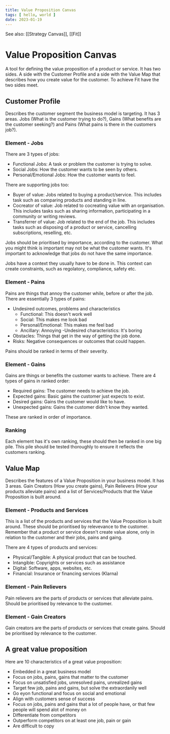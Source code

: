 ```yaml
---
title: Value Proposition Canvas
tags: [ hello, world ]
date: 2023-01-19
---
```


See also: [[Strategy Canvas]], [[Fit]]

# Value Proposition Canvas
A tool for defining the value proposition of a product or service. It has two sides. A side with the Customer Profile and a side with the Value Map that describes how you create value for the customer. To achieve Fit have the two sides meet.

## Customer Profile
Describes the customer segment the business model is targeting. It has 3 areas. Jobs (What is the customer trying to do?), Gains (What benefits are the customer seeking?) and Pains (What pains is there in the customers job?).

### Element - Jobs
There are 3 types of jobs:
- Functional Jobs: A task or problem the customer is trying to solve.
- Social Jobs: How the customer wants to be seen by others.
- Personal/Emotional Jobs: How the customer wants to feel.

There are supporting jobs too:
- Buyer of value: Jobs related to buying a product/service. This includes task such as comparing products and standing in line.
- Cocreator of value: Job related to cocreating value with an organisation. This includes tasks such as sharing information, participating in a community or writing reviews.
- Transferrer of value: Job related to the end of the job. This includes tasks such as disposing of a product or service, cancelling subscriptions, reselling, etc.

Jobs should be prioritised by importance, according to the customer. What you might think is important may not be what the customer wants. It's important to acknowledge that jobs do not have the same importance.

Jobs have a context they usually have to be done in. This context can create constraints, such as regolatory, compliance, safety etc.

### Element - Pains
Pains are things that annoy the customer while, before or after the job. There are essentially 3 types of pains:
- Undesired outcomes, problems and characteristics
  - Functional: This doesn't work well
  - Social: This makes me look bad
  - Personal/Emotional: This makes me feel bad
  - Ancillary: Annoying
  -Undesired characteristics: It's boring
- Obstacles: Things that get in the way of getting the job done.
- Risks: Negative consequences or outcomes that could happen.

Pains should be ranked in terms of their severity.

### Element - Gains
Gains are things or benefits the customer wants to achieve. There are 4 types of gains in ranked order:
- Required gains: The customer needs to achieve the job.
- Expected gains: Basic gains the customer just expects to exist.
- Desired gains: Gains the customer would like to have.
- Unexpected gains: Gains the customer didn't know they wanted.

These are ranked in order of importance.

### Ranking
Each element has it's own ranking, these should then be ranked in one big pile. This pile should be tested thoroughly to ensure it reflects the customers ranking.

## Value Map
Describes the features of a Value Proposition in your business model. It has 3 areas. Gain Creators (How you create gains), Pain Relievers (How your products alleviate pains) and a list of Services/Products that the Value Proposition is built around.

### Element - Products and Services
This is a list of the products and services that the Value Proposition is built around. These should be prioritised by relevevance to the customer. Remember that a product or service doesn't create value alone, only in relation to the customer and their jobs, pains and gaing.

There are 4 types of products and services:
- Physical/Tangible: A physical product that can be touched.
- Intangible: Copyrights or services such as assistance
- Digital: Software, apps, websites, etc.
- Financial: Insurance or financing services (Klarna)

### Element - Pain Relievers
Pain relievers are the parts of products or services that alleviate pains. Should be prioritised by relevance to the customer.

### Element - Gain Creators
Gain creators are the parts of products or services that create gains. Should be prioritised by relevance to the customer.

## A great value proposition
Here are 10 characteristics of a great value proposition:

- Embedded in a great business model
- Focus on jobs, pains, gains that matter to the customer
- Focus on unsatisfied jobs, unresolved pains, unrealized gains
- Target few job, pains and gains, but solve the extraordanily well
- Go eyon functional and focus on social and emotional
- Align with customers sense of success
- Focus on jobs, pains and gains that a lot of people have, or that few people will spend alot of money on
- Differentiate from competitors
- Outperform competitors on at least one job, pain or gain
- Are difficult to copy
